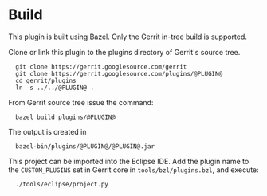 Build
=====

This plugin is built using Bazel. Only the Gerrit in-tree build is supported.

Clone or link this plugin to the plugins directory of Gerrit's source tree.

```
  git clone https://gerrit.googlesource.com/gerrit
  git clone https://gerrit.googlesource.com/plugins/@PLUGIN@
  cd gerrit/plugins
  ln -s ../../@PLUGIN@ .
```

From Gerrit source tree issue the command:

```
  bazel build plugins/@PLUGIN@
```

The output is created in

```
  bazel-bin/plugins/@PLUGIN@/@PLUGIN@.jar
```

This project can be imported into the Eclipse IDE.
Add the plugin name to the `CUSTOM_PLUGINS` set in
Gerrit core in `tools/bzl/plugins.bzl`, and execute:

```
  ./tools/eclipse/project.py
```
